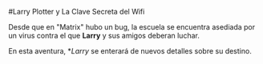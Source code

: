 #Larry Plotter y La Clave Secreta del Wifi

Desde que en "Matrix" hubo un bug, la escuela se encuentra asediada por un virus
contra el que **Larry** y sus amigos deberan luchar.

En esta aventura, **Larry* se enterará de nuevos detalles sobre su destino.

